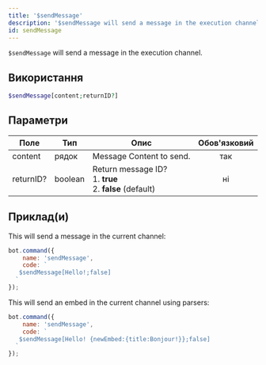 ```yaml
---
title: '$sendMessage'
description: '$sendMessage will send a message in the execution channel.'
id: sendMessage
---
```


`$sendMessage` will send a message in the execution channel.

## Використання

```php
$sendMessage[content;returnID?]
```

## Параметри

| Поле      | Тип     | Опис                                                                             | Обов'язковий |
| --------- | ------- | -------------------------------------------------------------------------------- |:------------:|
| content   | рядок   | Message Content to send.                                                         |     так      |
| returnID? | boolean | Return message ID?  <br /> 1. **true** <br /> 2. **false** (default) |      ні      |

## Приклад(и)

This will send a message in the current channel:

```javascript
bot.command({
    name: 'sendMessage',
    code: `
   $sendMessage[Hello!;false]  
  `
});
```

This will send an embed in the current channel using parsers:

```javascript
bot.command({
    name: 'sendMessage',
    code: `
   $sendMessage[Hello! {newEmbed:{title:Bonjour!}};false]  
  `
});
```